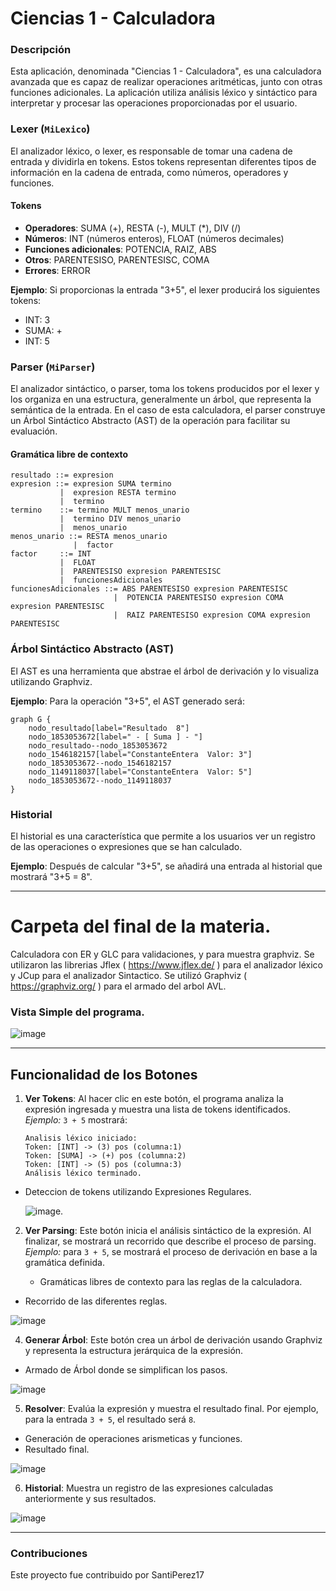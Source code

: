 # Ciencias 1 - Calculadora

### Descripción

Esta aplicación, denominada "Ciencias 1 - Calculadora", es una calculadora avanzada que es capaz de realizar operaciones aritméticas, junto con otras funciones adicionales. La aplicación utiliza análisis léxico y sintáctico para interpretar y procesar las operaciones proporcionadas por el usuario.

### Lexer (`MiLexico`)

El analizador léxico, o lexer, es responsable de tomar una cadena de entrada y dividirla en tokens. Estos tokens representan diferentes tipos de información en la cadena de entrada, como números, operadores y funciones.

#### Tokens

- **Operadores**: SUMA (+), RESTA (-), MULT (*), DIV (/)
- **Números**: INT (números enteros), FLOAT (números decimales)
- **Funciones adicionales**: POTENCIA, RAIZ, ABS
- **Otros**: PARENTESISO, PARENTESISC, COMA
- **Errores**: ERROR

**Ejemplo**:
Si proporcionas la entrada "3+5", el lexer producirá los siguientes tokens:
- INT: 3
- SUMA: +
- INT: 5

### Parser (`MiParser`)

El analizador sintáctico, o parser, toma los tokens producidos por el lexer y los organiza en una estructura, generalmente un árbol, que representa la semántica de la entrada. En el caso de esta calculadora, el parser construye un Árbol Sintáctico Abstracto (AST) de la operación para facilitar su evaluación.

#### Gramática libre de contexto

```
resultado ::= expresion
expresion ::= expresion SUMA termino
           |  expresion RESTA termino
           |  termino
termino    ::= termino MULT menos_unario
           |  termino DIV menos_unario
           |  menos_unario
menos_unario ::= RESTA menos_unario
              |  factor
factor     ::= INT
           |  FLOAT
           |  PARENTESISO expresion PARENTESISC
           |  funcionesAdicionales
funcionesAdicionales ::= ABS PARENTESISO expresion PARENTESISC
                       |  POTENCIA PARENTESISO expresion COMA expresion PARENTESISC
                       |  RAIZ PARENTESISO expresion COMA expresion PARENTESISC
```

### Árbol Sintáctico Abstracto (AST)

El AST es una herramienta que abstrae el árbol de derivación y lo visualiza utilizando Graphviz.

**Ejemplo**:
Para la operación "3+5", el AST generado será:

```
graph G {
    nodo_resultado[label="Resultado  8"]
    nodo_1853053672[label=" - [ Suma ] - "]
    nodo_resultado--nodo_1853053672
    nodo_1546182157[label="ConstanteEntera  Valor: 3"]
    nodo_1853053672--nodo_1546182157
    nodo_1149118037[label="ConstanteEntera  Valor: 5"]
    nodo_1853053672--nodo_1149118037
}
```

### Historial

El historial es una característica que permite a los usuarios ver un registro de las operaciones o expresiones que se han calculado.

**Ejemplo**:
Después de calcular "3+5", se añadirá una entrada al historial que mostrará "3+5 = 8".

---

# Carpeta del final de la materia.
Calculadora con ER y GLC para validaciones, y para muestra graphviz.
Se utilizaron las librerias Jflex ( https://www.jflex.de/ ) para el analizador léxico y JCup para el analizador Sintactico.
Se utilizó Graphviz ( https://graphviz.org/ ) para el armado del arbol AVL.

### Vista Simple del programa.

![image](https://github.com/SantiPerez17/FinalCiencias1/assets/55918957/a4028093-ab86-4a3f-b3cb-5c69b370846e)

---

## Funcionalidad de los Botones

1. **Ver Tokens**: Al hacer clic en este botón, el programa analiza la expresión ingresada y muestra una lista de tokens identificados.  
   _Ejemplo:_ `3 + 5` mostrará:
   ```
   Analisis léxico iniciado: 
   Token: [INT] -> (3) pos (columna:1)
   Token: [SUMA] -> (+) pos (columna:2)
   Token: [INT] -> (5) pos (columna:3)
   Análisis léxico terminado.
   ```
   
- Deteccion de tokens utilizando Expresiones Regulares.
  
  ![image](https://github.com/SantiPerez17/FinalCiencias1/assets/55918957/3c4d9c71-b790-4333-8111-9786f0d3d86a).

2. **Ver Parsing**: Este botón inicia el análisis sintáctico de la expresión. Al finalizar, se mostrará un recorrido que describe el proceso de parsing.  
   _Ejemplo:_ para `3 + 5`, se mostrará el proceso de derivación en base a la gramática definida.

   - Gramáticas libres de contexto para las reglas de la calculadora.
- Recorrido de las diferentes reglas.

![image](https://github.com/SantiPerez17/FinalCiencias1/assets/55918957/58689d48-4980-4676-b979-189e1b699ec4)

4. **Generar Árbol**: Este botón crea un árbol de derivación usando Graphviz y representa la estructura jerárquica de la expresión.

- Armado de Árbol donde se simplifican los pasos.

![image](https://github.com/SantiPerez17/FinalCiencias1/assets/55918957/525ef54b-b2a3-40f1-8111-8a0fdba9b422)


5. **Resolver**: Evalúa la expresión y muestra el resultado final. Por ejemplo, para la entrada `3 + 5`, el resultado será `8`.
  - Generación de operaciones arismeticas y funciones.
  - Resultado final.

 ![image](https://github.com/SantiPerez17/FinalCiencias1/assets/55918957/8164fdb6-7423-4f05-9f19-ff3aef4dc852)


6. **Historial**: Muestra un registro de las expresiones calculadas anteriormente y sus resultados.

  ![image](https://github.com/SantiPerez17/FinalCiencias1/assets/55918957/0719ed04-b8dc-4035-ad36-63be4ec5b15b)



---

### Contribuciones

Este proyecto fue contribuido por SantiPerez17
